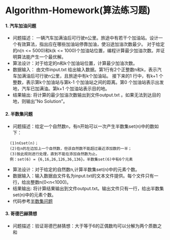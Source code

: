 # Algorithm-Homework(算法练习题)

#### 1. 汽车加油问题
- 问题描述： 一辆汽车加满油后可行驶n公里。旅途中有若干个加油站。设计一个有效算法，指出应在哪些加油站停靠加油，使沿途加油次数最少。
对于给定的n(n <= 5000)和k(k <= 1000)个加油站位置，编程计算最少加油次数。并证明算法能产生一个最优解。
- 算法设计：对于给定的n和k个加油站位置，计算最少加油次数。
- 数据输入： 由文件input.txt 给出输入数据。第1行有2个正整数n和k，表示汽车加满油后可行驶n公里，且旅途中有k个加油站。
接下来的1 行中，有k+1 个整数，表示第k个加油站与第k-1 个加油站之间的距离。第0 个加油站表示出发地，汽车已加满油。第k+1 个加油站表示目的地。
- 结果输出: 将计算的最少加油次数输出到文件output.txt 。如果无法到达目的地，则输出”No Solution”。

#### 2. 半数集问题
- 问题描述：给定一个自然数n，有n开始可以一次产生半数集set(n)中的数如下：
```
  (1)n∈set(n)；
  (2)在n的左边加上一个自然数，但该自然数不能超过最近添加数的一半；
  (3)按此规则进行处理，直到不能在添加自然数为止。
  例：set(6) = {6,16,26,126,36,136}。半数集set(6)中有6个元素
```
- 算法设计：对于给定的自然数n,计算半数集set(n)中的元素个数。
- 数据输入：输入数据由文件名为input.txt的文本文件提供。每个文件只有一行，给出整数n(0<n<1000)。
- 结果输出: 将计算结果输出到文件output.txt。输出文件只有一行，给出半数集set(n)中的元素个数。
- 代码参考[半数集问题](http://blog.csdn.net/pengluer/article/details/4374283)

#### 3. 哥德巴赫猜想
- 问题描述：验证哥德巴赫猜想：大于等于6的正偶数均可以分解为两个质数之和
